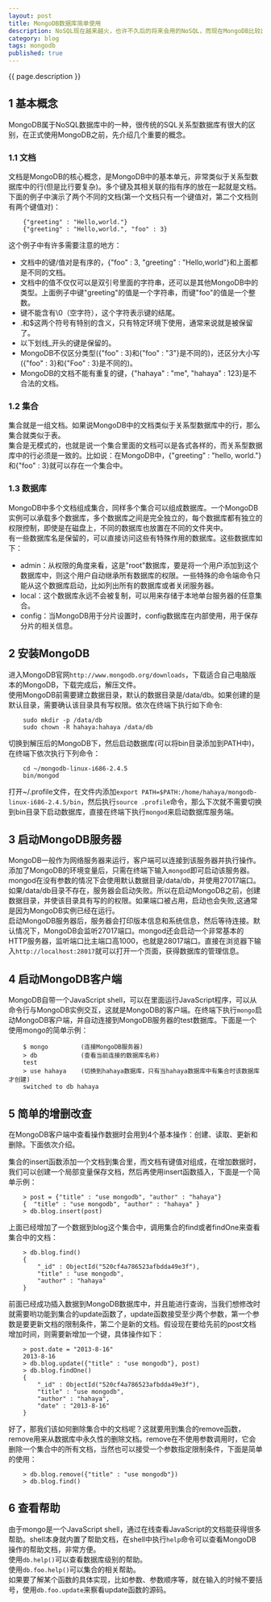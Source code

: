 ```yaml
---
layout: post
title: MongoDB数据库简单使用
description: NoSQL现在越来越火，也许不久后的将来会用的NoSQL，而现在MongoDB比较出名，那么就简单学下MongoDB。MongoDB是面向文档的数据库，不是关系型数据库。MongoDB是一个强大、灵活的、可扩展的数据储存方式。它扩展了关系型数据库的众多功能，如辅助索引、范围查询和排序。MongoDB的功能非常丰富，比如内置的对MapReduce式聚合的支持，以及对地理空间索引的支持。
category: blog
tags: mongodb
published: true
---
```


{{ page.description }}

## 1 基本概念 ##
MongoDB属于NoSQL数据库中的一种，很传统的SQL关系型数据库有很大的区别，在正式使用MongoDB之前，先介绍几个重要的概念。  

### 1.1 文档 ###
文档是MongoDB的核心概念，是MongoDB中的基本单元，非常类似于关系型数据库中的行(但是比行要复杂)。多个键及其相关联的指有序的放在一起就是文档。下面的例子中演示了两个不同的文档(第一个文档只有一个键值对，第二个文档则有两个键值对)：  

        {"greeting" : "Hello,world."}  
        {"greeting" : "Hello,world.", "foo" : 3}  

这个例子中有许多需要注意的地方：  

- 文档中的键/值对是有序的，{"foo" : 3, "greeting" : "Hello,world"}和上面都是不同的文档。  
- 文档中的值不仅仅可以是双引号里面的字符串，还可以是其他MongoDB中的类型。上面例子中键"greeting"的值是一个字符串，而键"foo"的值是一个整数。  
- 键不能含有\0（空字符），这个字符表示键的结尾。  
- .和$这两个符号有特别的含义，只有特定环境下使用，通常来说就是被保留了。  
- 以下划线_开头的键是保留的。  
- MongoDB不仅区分类型({"foo" : 3}和{"foo" : "3"}是不同的)，还区分大小写({"foo" : 3}和{"Foo" : 3}是不同的)。  
- MongoDB的文档不能有重复的键，{"hahaya" : "me", "hahaya" : 123}是不合法的文档。  

### 1.2 集合 ###
集合就是一组文档。如果说MongoDB中的文档类似于关系型数据库中的行，那么集合就类似于表。  
集合是无模式的，也就是说一个集合里面的文档可以是各式各样的，而关系型数据库中的行必须是一致的。比如说：在MongoDB中，{"greeting" : "hello, world."}和{"foo" : 3}就可以存在一个集合中。

### 1.3 数据库 ###
MongoDB中多个文档组成集合，同样多个集合可以组成数据库。一个MongoDB实例可以承载多个数据库，多个数据库之间是完全独立的，每个数据库都有独立的权限控制，即使是在磁盘上，不同的数据库也放置在不同的文件夹中。  
有一些数据库名是保留的，可以直接访问这些有特殊作用的数据库。这些数据库如下：  

- admin：从权限的角度来看，这是"root"数据库，要是将一个用户添加到这个数据库中，则这个用户自动继承所有数据库的权限。一些特殊的命令端命令只能从这个数据库启动，比如列出所有的数据库或者关闭服务器。  
- local：这个数据库永远不会被复制，可以用来存储于本地单台服务器的任意集合。  
- config：当MongoDB用于分片设置时，config数据库在内部使用，用于保存分片的相关信息。  

## 2 安装MongoDB ##
进入MongoDB官网`http://www.mongodb.org/downloads`，下载适合自己电脑版本的MongoDB，下载完成后，解压文件。  
使用MongoDB前需要建立数据目录，默认的数据目录是/data/db。如果创建的是默认目录，需要确认该目录具有写权限。依次在终端下执行如下命令:  

        sudo mkdir -p /data/db  
        sudo chown -R hahaya:hahaya /data/db  

切换到解压后的MongoDB下，然后启动数据库(可以将bin目录添加到PATH中)，在终端下依次执行下列命令：  

        cd ~/mongodb-linux-i686-2.4.5  
        bin/mongod  

打开~/.profile文件，在文件内添加`export PATH=$PATH:/home/hahaya/mongodb-linux-i686-2.4.5/bin`，然后执行`source .profile`命令，那么下次就不需要切换到bin目录下启动数据库，直接在终端下执行`mongod`来启动数据库服务端。  

## 3 启动MongoDB服务器 ##
MongoDB一般作为网络服务器来运行，客户端可以连接到该服务器并执行操作。添加了MongoDB的环境变量后，只需在终端下输入`mongod`即可启动该服务器。  
mongod在没有参数的情况下会使用默认数据目录/data/db，并使用27017端口。如果/data/db目录不存在，服务器会启动失败。所以在启动MongoDB之前，创建数据目录，并使该目录具有写的的权限。如果端口被占用，启动也会失败,这通常是因为MongoDB实例已经在运行。  
启动MongoDB服务器后，服务器会打印版本信息和系统信息，然后等待连接。默认情况下，MongoDB会监听27017端口。mongod还会启动一个非常基本的HTTP服务器，监听端口比主端口高1000，也就是28017端口。直接在浏览器下输入`http://localhost:28017`就可以打开一个页面，获得数据库的管理信息。  

## 4 启动MongoDB客户端 ##
MongoDB自带一个JavaScript shell，可以在里面运行JavaScript程序，可以从命令行与MongoDB实例交互，这就是MongoDB的客户端。在终端下执行`mongo`启动MongoDB客户端，并自动连接到MongoDB服务器的test数据库。下面是一个使用mongo的简单示例：  

        $ mongo         (连接MongoDB服务器)  
        > db            (查看当前连接的数据库名称)  
        test  
        > use hahaya    (切换到hahaya数据库，只有当hahaya数据库中有集合时该数据库才创建)  
        switched to db hahaya  

## 5 简单的增删改查 ##
在MongoDB客户端中查看操作数据时会用到4个基本操作：创建、读取、更新和删除。下面依次介绍。  

集合的insert函数添加一个文档到集合里，而文档有键值对组成，在增加数据时，我们可以创建一个局部变量保存文档，然后再使用insert函数插入，下面是一个简单示例：  

        > post = {"title" : "use mongodb", "author" : "hahaya"}  
        {  "title" : "use mongodb", "author" : "hahaya" }  
        > db.blog.insert(post)  

上面已经增加了一个数据到blog这个集合中，调用集合的find或者findOne来查看集合中的文档：  

        > db.blog.find()  
        {  
            "_id" : ObjectId("520cf4a786523afbdda49e3f"),  
            "title" : "use mongodb",  
            "author" : "hahaya"  
        }  

前面已经成功插入数据到MongoDB数据库中，并且能进行查询，当我们想修改时就需要哟功能到集合的update函数了，update函数接受至少两个参数，第一个参数是要更新文档的限制条件，第二个是新的文档。假设现在要给先前的post文档增加时间，则需要新增加一个键，具体操作如下：  

        > post.date = "2013-8-16"  
        2013-8-16  
        > db.blog.update({"title" : "use mongodb"}, post)  
        > db.blog.findOne()  
        {  
            "_id" : ObjectId("520cf4a786523afbdda49e3f"),  
            "title" : "use mongodb",  
            "author" : "hahaya",  
            "date" : "2013-8-16"  
        }  


好了，那我们该如何删除集合中的文档呢？这就要用到集合的remove函数，remove用来从数据库中永久性的删除文档。remove在不使用参数调用时，它会删除一个集合中的所有文档，当然也可以接受一个参数指定限制条件，下面是简单的使用：  

        > db.blog.remove({"title" : "use mongodb"})  
        > db.blog.find()  

## 6 查看帮助 ##
由于mongo是一个JavaScript shell，通过在线查看JavaScript的文档能获得很多帮助。shell本身就内置了帮助文档，在shell中执行`help`命令可以查看MongoDB操作的帮助文档，非常方便。  
使用`db.help()`可以查看数据库级别的帮助。  
使用`db.foo.help()`可以集合的相关帮助。  
如果要了解某个函数的具体实现，比如参数、参数顺序等，就在输入的时候不要括号，使用`db.foo.update`来察看update函数的源码。  
